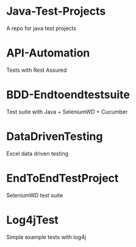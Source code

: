 # Java-Test-Projects
A repo for java test projects

# API-Automation
Tests with Rest Assured

# BDD-Endtoendtestsuite
Test suite with Java + SeleniumWD + Cucumber

# DataDrivenTesting
Excel data driven testing

# EndToEndTestProject
SeleniumWD test suite

# Log4jTest
Simple example tests with log4j

